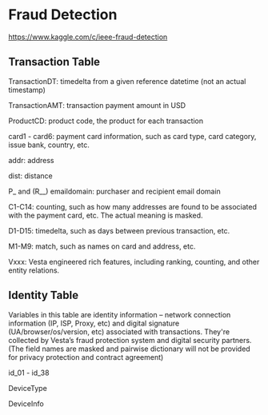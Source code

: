 # Fraud Detection
https://www.kaggle.com/c/ieee-fraud-detection





## Transaction Table
TransactionDT: timedelta from a given reference datetime (not an actual timestamp)

TransactionAMT: transaction payment amount in USD

ProductCD: product code, the product for each transaction

card1 - card6: payment card information, such as card type, card category, issue bank, country, etc.

addr: address

dist: distance

P_ and (R__) emaildomain: purchaser and recipient email domain

C1-C14: counting, such as how many addresses are found to be associated with the payment card, etc. The actual meaning is masked.

D1-D15: timedelta, such as days between previous transaction, etc.

M1-M9: match, such as names on card and address, etc.

Vxxx: Vesta engineered rich features, including ranking, counting, and other entity relations.


## Identity Table
Variables in this table are identity information – network connection information (IP, ISP, Proxy, etc) and digital signature (UA/browser/os/version, etc) associated with transactions.
They're collected by Vesta’s fraud protection system and digital security partners.
(The field names are masked and pairwise dictionary will not be provided for privacy protection and contract agreement)

id_01 - id_38

DeviceType

DeviceInfo

